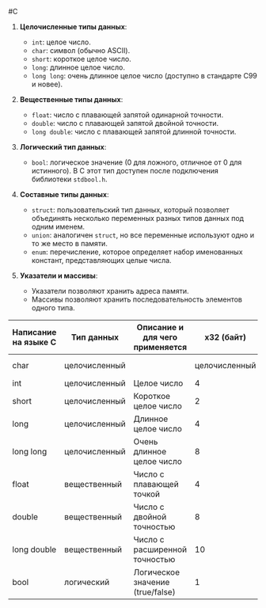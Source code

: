 #C 


1. **Целочисленные типы данных**:
    
    - `int`: целое число.
    - `char`: символ (обычно ASCII).
    - `short`: короткое целое число.
    - `long`: длинное целое число.
    - `long long`: очень длинное целое число (доступно в стандарте C99 и новее).
2. **Вещественные типы данных**:
    
    - `float`: число с плавающей запятой одинарной точности.
    - `double`: число с плавающей запятой двойной точности.
    - `long double`: число с плавающей запятой длинной точности.
3. **Логический тип данных**:
    
    - `bool`: логическое значение (0 для ложного, отличное от 0 для истинного). В C этот тип доступен после подключения библиотеки `stdbool.h`.
4. **Составные типы данных**:
    
    - `struct`: пользовательский тип данных, который позволяет объединять несколько переменных разных типов данных под одним именем.
    - `union`: аналогичен `struct`, но все переменные используют одно и то же место в памяти.
    - `enum`: перечисление, которое определяет набор именованных констант, представляющих целые числа.
5. **Указатели и массивы**:
    
    - Указатели позволяют хранить адреса памяти.
    - Массивы позволяют хранить последовательность элементов одного типа.

| Написание на языке C | Тип данных    | Описание и для чего применяется  | x32 (байт)    | x64 (байт)       | Примечания |     |     |
| -------------------- | ------------- | -------------------------------- | ------------- | ---------------- | ---------- | --- | --- |
| char                 | целочисленный |                                  | целочисленный | Одиночный символ | 1          | 1   |     |
| int                  | целочисленный | Целое число                      | 4             | 4                |            |     |     |
| short                | целочисленный | Короткое целое число             | 2             | 2                |            |     |     |
| long                 | целочисленный | Длинное целое число              | 4             | 8                |            |     |     |
| long long            | целочисленный | Очень длинное целое число        | 8             | 8                |            |     |     |
| float                | вещественный  | Число с плавающей точкой         | 4             | 4                |            |     |     |
| double               | вещественный  | Число с двойной точностью        | 8             | 8                |            |     |     |
| long double          | вещественный  | Число с расширенной точностью    | 10            | 16               |            |     |     |
| bool                 | логический    | Логическое значение (true/false) | 1             | 1                |            |     |     |
